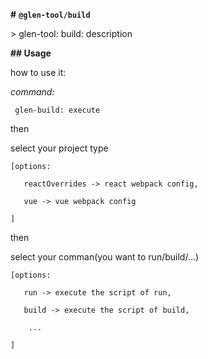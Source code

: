 **#** **`@glen-tool/build`**



\> glen-tool: build: description



**## Usage**



how to use it: 



*command:* 

```
 glen-build: execute
```

then 

  select your project type

 ```
[options: 

​	reactOverrides -> react webpack config,

​	vue -> vue webpack config

]
 ```

then

  select your comman(you want to run/build/...)

```
[options:

​	run -> execute the script of run,

​	build -> execute the script of build,

​    ...

]


```

